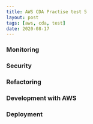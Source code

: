 ```yaml
---
title: AWS CDA Practise test 5
layout: post
tags: [aws, cda, test]
date: 2020-08-17
---
```

### Monitoring
### Security
### Refactoring
### Development with AWS
### Deployment